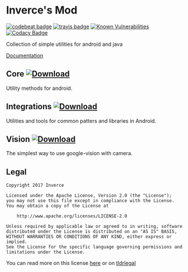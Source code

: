 # Inverce's Mod

[![codebeat badge](https://codebeat.co/badges/1aff48e2-2406-4f2b-9e63-6b63b983d2f0)](https://codebeat.co/projects/github-com-inverce-inverce-mod)
[![travis badge](https://travis-ci.org/inverce/Inverce-Mod.svg?branch=master)](https://travis-ci.org/inverce/Inverce-Mod.svg?branch=master)
[![Known Vulnerabilities](https://snyk.io/test/github/inverce/inverce-mod/badge.svg)](https://snyk.io/test/github/inverce/inverce-mod)
[![Codacy Badge](https://api.codacy.com/project/badge/Grade/8f61e0ab74bd42b2b97882510a4c156a)](https://www.codacy.com/app/dominik.opolski/Inverce-Mod?utm_source=github.com&amp;utm_medium=referral&amp;utm_content=inverce/Inverce-Mod&amp;utm_campaign=Badge_Grade)


Collection of simple utilities for android and java

[Documentation](https://github.com/inverce/Inverce-Mod/wiki)

## Core [![Download](https://api.bintray.com/packages/inverce/Inverce-Mod/IM-Core/images/download.svg) ](https://bintray.com/inverce/Inverce-Mod/IM-Core/_latestVersion)

Utility methods for android.

## Integrations [![Download](https://api.bintray.com/packages/inverce/Inverce-Mod/Integration/images/download.svg) ](https://bintray.com/inverce/Inverce-Mod/Integration/_latestVersion)

Utilities and tools for common patters and libraries in Android.



## Vision [![Download](https://api.bintray.com/packages/inverce/Inverce-Mod/Vision/images/download.svg) ](https://bintray.com/inverce/Inverce-Mod/Vision/_latestVersion)

The simplest way to use google-vision with camera. 

## Legal 

```License
Copyright 2017 Inverce 

Licensed under the Apache License, Version 2.0 (the "License");
you may not use this file except in compliance with the License.
You may obtain a copy of the License at

    http://www.apache.org/licenses/LICENSE-2.0

Unless required by applicable law or agreed to in writing, software
distributed under the License is distributed on an "AS IS" BASIS,
WITHOUT WARRANTIES OR CONDITIONS OF ANY KIND, either express or implied.
See the License for the specific language governing permissions and
limitations under the License.
```

You can read more on this license [here](LICENSE) or on [tldrlegal](https://tldrlegal.com/license/apache-license-2.0-(apache-2.0))
